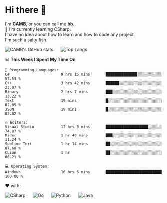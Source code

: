 # Hi there 👋
<!--
**CAMB-dev/CAMB-dev** is a ✨ _special_ ✨ repository because its `README.md` (this file) appears on your GitHub profile.

Here are some ideas to get you started:

- 🔭 I’m currently working on ...
- 🌱 I’m currently learning ...
- 👯 I’m looking to collaborate on ...
- 🤔 I’m looking for help with ...
- 💬 Ask me about ...
- 📫 How to reach me: ...
- 😄 Pronouns: ...
- ⚡ Fun fact: ...
-->
 I'm **CAMB**, or you can call me **bb**.  
 🌱 I’m currently learning CSharp.  
 I have no idea about how to learn and how to code any project.  
 I'm such a salty fish.
 
 
![CAMB's GitHub stats](https://github-readme-stats.vercel.app/api?username=CAMB-dev&show_icons=true&theme=tokyonight)
&nbsp;&nbsp;&nbsp;&nbsp;
![Top Langs](https://github-readme-stats.vercel.app/api/top-langs/?username=CAMB-dev&langs_count=5&theme=tokyonight)


<!--START_SECTION:waka-->
📊 **This Week I Spent My Time On** 

```text
💬 Programming Languages: 
C#                       9 hrs 15 mins       ██████████████░░░░░░░░░░░   57.53 % 
C++                      3 hrs 42 mins       ██████░░░░░░░░░░░░░░░░░░░   23.07 % 
Binary                   2 hrs 7 mins        ███░░░░░░░░░░░░░░░░░░░░░░   13.22 % 
Text                     19 mins             █░░░░░░░░░░░░░░░░░░░░░░░░   02.05 % 
JSON                     19 mins             █░░░░░░░░░░░░░░░░░░░░░░░░   02.02 % 

🔥 Editors: 
Visual Studio            12 hrs 3 mins       ███████████████████░░░░░░   74.87 % 
Rider                    1 hr 48 mins        ███░░░░░░░░░░░░░░░░░░░░░░   11.24 % 
Sublime Text             1 hr 14 mins        ██░░░░░░░░░░░░░░░░░░░░░░░   07.68 % 
CLion                    1 hr                ██░░░░░░░░░░░░░░░░░░░░░░░   06.21 % 

💻 Operating System: 
Windows                  16 hrs 6 mins       █████████████████████████   100.00 % 
```


<!--END_SECTION:waka-->


❤ with:

![CSharp](https://img.shields.io/badge/CSharp-%23512BD4?style=for-the-badge&logo=.net)
&nbsp;&nbsp;&nbsp;&nbsp;
![Go](https://img.shields.io/badge/Go-000000?style=for-the-badge&logo=go)
&nbsp;&nbsp;&nbsp;&nbsp;
![Python](https://img.shields.io/badge/Python-000000?style=for-the-badge&logo=python)
&nbsp;&nbsp;&nbsp;&nbsp;
![Java](https://img.shields.io/badge/Java-964B00?style=for-the-badge&logo=openjdk)
